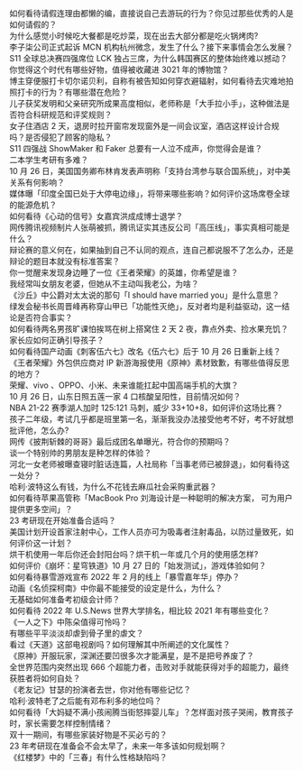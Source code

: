 如何看待请假连理由都懒的编，直接说自己去游玩的行为？你见过那些优秀的人是如何请假的？  
为什么感觉小时候吃大餐都是吃炒菜，现在出去大部分都是吃火锅烤肉?  
李子柒公司正式起诉 MCN 机构杭州微念，发生了什么？接下来事情会怎么发展？  
S11 全球总决赛四强席位 LCK 独占三席，为什么韩国赛区的整体始终难以撼动？  
你觉得这个时代有哪些好物，值得被收藏进 3021 年的博物馆？  
博主穿便服打卡切尔诺贝利，自称有被告知如何穿衣避辐射，如何看待去灾难地拍照打卡的行为？有哪些潜在危险？  
儿子获奖发明和父亲研究所成果高度相似，老师称是「大手拉小手」，这种做法是否符合科研规范和评奖规则？  
女子住酒店 2 天，退房时拉开窗帘发现窗外是一间会议室，酒店这样设计合规吗？是否侵犯了顾客的隐私？  
S11 四强战 ShowMaker 和 Faker 总要有一人泣不成声，你觉得会是谁？  
二本学生考研有多难？  
10 月 26 日，美国国务卿布林肯发表声明称「支持台湾参与联合国系统」，对中美关系有何影响？  
媒体曝「印度全国已处于大停电边缘」，将带来哪些影响？如何评价这场席卷全球的能源危机？  
如何看待《心动的信号》女嘉宾洪成成博士退学？  
网传腾讯视频制片人张萌被抓，腾讯证实其违反公司「高压线」，事实真相可能是什么？  
辩论赛的意义何在，如果抽到自己不认同的观点，连自己都说服不了怎么办，还是辩论的题目本就没有标准答案？  
你一觉醒来发现身边睡了一位《王者荣耀》的英雄，你希望是谁？  
我经常叫女朋友老婆，但她从不主动叫我老公，为啥？  
《沙丘》中公爵对太太说的那句「I should have married you」是什么意思？  
绿发会秘书长周晋峰再称穿山甲已「功能性灭绝」，反对者均是利益驱动，这一结论是否符合事实？  
如何看待两名男孩旷课怕挨骂在树上搭窝住 2 天 2 夜，靠点外卖、捡水果充饥？家长应如何正确引导孩子？  
如何看待国产动画《刺客伍六七》改名《伍六七》后于 10 月 26 日重新上线？  
《王者荣耀》外包供应商对 IP 新游海报使用《原神》素材致歉，有哪些值得反思的地方？  
荣耀、vivo 、OPPO、小米、未来谁能扛起中国高端手机的大旗？  
10 月 26 日，山东日照五莲一家 4 口核酸呈阳性，目前情况如何？  
NBA 21-22 赛季湖人加时 125:121 马刺，威少 33+10+8，如何评价这场比赛？  
孩子二年级，考试几乎都是班里第一名，渐渐我没办法接受他考不好，考不好就想批评他，怎么办?  
网传《披荆斩棘的哥哥》最后成团名单曝光，符合你的预期吗？  
谈一个特别帅的男朋友是种怎样的体验？  
河北一女老师被曝查寝时脏话连篇，人社局称「当事老师已被辞退」，如何看待这一处分？  
哈利·波特这么有钱，为什么不花钱去麻瓜社会采购重武器？  
如何看待苹果高管称「MacBook Pro 刘海设计是一种聪明的解决方案， 可为用户提供更多空间」？  
23 考研现在开始准备合适吗？  
美国计划开设首家注射中心，工作人员亦可为吸毒者注射毒品，以防过量致死，如何评价这一计划？  
烘干机使用一年后你还会封阳台吗？烘干机一年或几个月的使用感怎样?  
如何评价《崩坏：星穹铁道》10 月 27 日的「始发测试」，游戏体验如何？  
如何看待暴雪游戏宣布 2022 年 2 月的线上「暴雪嘉年华」停办？  
动画《名侦探柯南》中你最不能接受的设定是什么，为什么？  
无基础如何准备考初级会计师？  
如何看待 2022 年 U.S.News 世界大学排名，相比较 2021 年有哪些变化？  
《一人之下》中陈朵值得可怜吗？  
有哪些平平淡淡却虐到骨子里的虐文？  
看过《天道》这部电视剧吗？如何理解其中所阐述的文化属性？  
《原神》开服玩家，深渊还要凹很多次才能满星，是不是把号养废了？  
全世界范围内突然出现 666 个超能力者，击败对手就能获得对手的超能力，最终获胜者将如何自处？  
《老友记》甘瑟的扮演者去世，你对他有哪些记忆？  
哈利·波特老了之后能有邓布利多的地位吗？  
如何看待「大妈疑不满小孩闹腾当街怒摔婴儿车」？怎样面对孩子哭闹，教育孩子时，家长需要怎样控制情绪？  
双十一期间，有哪些家装好物是不买必亏的？  
23 年考研现在准备会不会太早了，未来一年多该如何规划啊？  
《红楼梦》中的「三春」有什么性格缺陷吗？  
